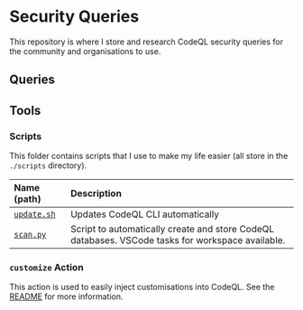 # Security Queries

This repository is where I store and research CodeQL security queries for the community and organisations to use.

## Queries
<!-- AUTOMATION -->


<!-- ENDAUTOMATION -->

## Tools

### Scripts

This folder contains scripts that I use to make my life easier (all store in the `./scripts` directory).

| Name (path) | Description |
| :---------- | :---------- |
| [`update.sh`](./scripts/update.sh) | Updates CodeQL CLI automatically |
| [`scan.py`](./scripts/scan.py)   | Script to automatically create and store CodeQL databases. VSCode tasks for workspace available. | 


### `customize` Action

This action is used to easily inject customisations into CodeQL.
See the [README](./customize) for more information.


